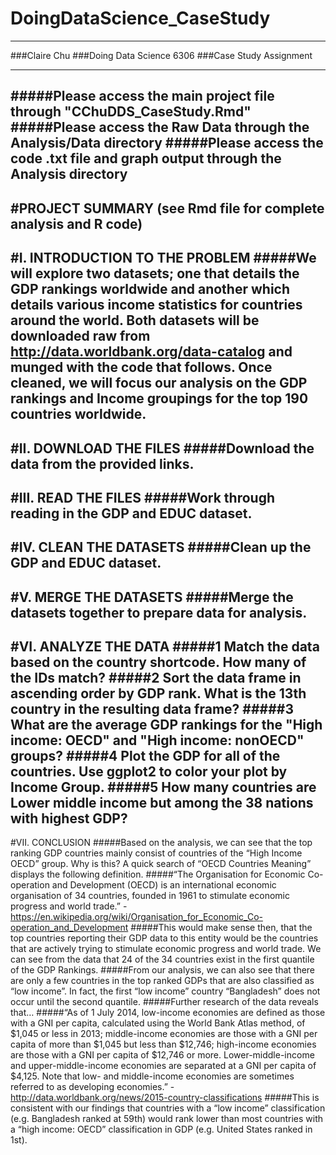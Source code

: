 # DoingDataScience_CaseStudy
__________________________

###Claire Chu
###Doing Data Science 6306
###Case Study Assignment

---------------------------
#####Please access the main project file through "CChuDDS_CaseStudy.Rmd"
#####Please access the Raw Data through the Analysis/Data directory
#####Please access the code .txt file and graph output through the Analysis directory
-----------------------------
#PROJECT SUMMARY (see Rmd file for complete analysis and R code)
-----------------------------
#I. INTRODUCTION TO THE PROBLEM
#####We will explore two datasets; one that details the GDP rankings worldwide and another which details various income statistics for countries around the world. Both datasets will be downloaded raw from http://data.worldbank.org/data-catalog and munged with the code that follows. Once cleaned, we will focus our analysis on the GDP rankings and Income groupings for the top 190 countries worldwide.
--------------------------
#II. DOWNLOAD THE FILES
#####Download the data from the provided links.
--------------------------
#III. READ THE FILES
#####Work through reading in the GDP and EDUC dataset.
--------------------------
#IV. CLEAN THE DATASETS
#####Clean up the GDP and EDUC dataset.
--------------------------
#V. MERGE THE DATASETS
#####Merge the datasets together to prepare data for analysis.
---------------------------
#VI. ANALYZE THE DATA
#####1	Match the data based on the country shortcode. How many of the IDs match? 
#####2	Sort the data frame in ascending order by GDP rank. What is the 13th country in the resulting data frame?
#####3	What are the average GDP rankings for the "High income: OECD" and "High income: nonOECD" groups? 
#####4	Plot the GDP for all of the countries. Use ggplot2 to color your plot by Income Group.
#####5	How many countries are Lower middle income but among the 38 nations with highest GDP?
---------------------------
#VII. CONCLUSION
#####Based on the analysis, we can see that the top ranking GDP countries mainly consist of countries of the “High Income OECD” group. Why is this? A quick search of “OECD Countries Meaning” displays the following definition.
#####“The Organisation for Economic Co-operation and Development (OECD) is an international economic organisation of 34 countries, founded in 1961 to stimulate economic progress and world trade.” -https://en.wikipedia.org/wiki/Organisation_for_Economic_Co-operation_and_Development
#####This would make sense then, that the top countries reporting their GDP data to this entity would be the countries that are actively trying to stimulate economic progress and world trade. We can see from the data that 24 of the 34 countries exist in the first quantile of the GDP Rankings.
#####From our analysis, we can also see that there are only a few countries in the top ranked GDPs that are also classified as “low income”. In fact, the first “low income” country “Bangladesh” does not occur until the second quantile.
#####Further research of the data reveals that…
#####“As of 1 July 2014, low-income economies are defined as those with a GNI per capita, calculated using the World Bank Atlas method, of $1,045 or less in 2013; middle-income economies are those with a GNI per capita of more than $1,045 but less than $12,746; high-income economies are those with a GNI per capita of $12,746 or more. Lower-middle-income and upper-middle-income economies are separated at a GNI per capita of $4,125. Note that low- and middle-income economies are sometimes referred to as developing economies.” -http://data.worldbank.org/news/2015-country-classifications
#####This is consistent with our findings that countries with a “low income” classification (e.g. Bangladesh ranked at 59th) would rank lower than most countries with a “high income: OECD” classification in GDP (e.g. United States ranked in 1st).
